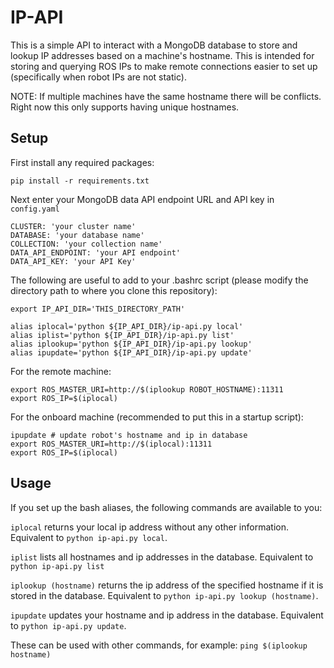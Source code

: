 # IP-API

This is a simple API to interact with a MongoDB database to store and lookup IP addresses based on a machine's hostname. This is intended for storing and querying ROS IPs to make remote connections easier to set up (specifically when robot IPs are not static).

NOTE: If multiple machines have the same hostname there will be conflicts. Right now this only supports having unique hostnames.

## Setup

First install any required packages:

`pip install -r requirements.txt`

Next enter your MongoDB data API endpoint URL and API key in `config.yaml`

```
CLUSTER: 'your cluster name'
DATABASE: 'your database name'
COLLECTION: 'your collection name'
DATA_API_ENDPOINT: 'your API endpoint'
DATA_API_KEY: 'your API Key'
```

The following are useful to add to your .bashrc script (please modify the directory path to where you clone this repository):

```
export IP_API_DIR='THIS_DIRECTORY_PATH'

alias iplocal='python ${IP_API_DIR}/ip-api.py local'
alias iplist='python ${IP_API_DIR}/ip-api.py list'
alias iplookup='python ${IP_API_DIR}/ip-api.py lookup'
alias ipupdate='python ${IP_API_DIR}/ip-api.py update'
```

For the remote machine:
```
export ROS_MASTER_URI=http://$(iplookup ROBOT_HOSTNAME):11311
export ROS_IP=$(iplocal)
```

For the onboard machine (recommended to put this in a startup script):
```
ipupdate # update robot's hostname and ip in database
export ROS_MASTER_URI=http://$(iplocal):11311
export ROS_IP=$(iplocal)
```

## Usage
If you set up the bash aliases, the following commands are available to you:

`iplocal` returns your local ip address without any other information. Equivalent to `python ip-api.py local`.

`iplist` lists all hostnames and ip addresses in the database. Equivalent to `python ip-api.py list`

`iplookup (hostname)` returns the ip address of the specified hostname if it is stored in the database. Equivalent to `python ip-api.py lookup (hostname)`.

`ipupdate` updates your hostname and ip address in the database. Equivalent to `python ip-api.py update`.

These can be used with other commands, for example:
`ping $(iplookup hostname)`
